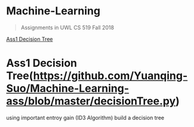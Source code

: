 Machine-Learning
===
> Assignments in UWL CS 519 Fall 2018

[Ass1 Decision Tree](#Ass1-Decision-Tree)

# Ass1 Decision Tree(https://github.com/Yuanqing-Suo/Machine-Learning-ass/blob/master/decisionTree.py)
using important entroy gain (ID3 Algorithm) build a decision tree
